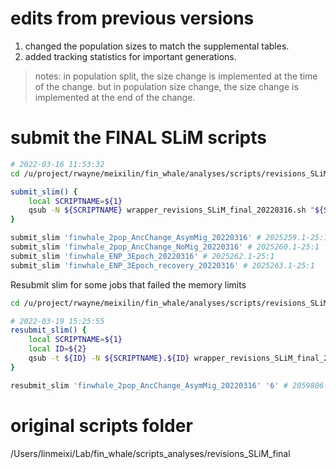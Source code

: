 # edits from previous versions

1. changed the population sizes to match the supplemental tables.
2. added tracking statistics for important generations.

> notes: in population split, the size change is implemented at the time of the change. but in population size change, the size change is implemented at the end of the change.

# submit the FINAL SLiM scripts

```bash
# 2022-03-16 11:53:32
cd /u/project/rwayne/meixilin/fin_whale/analyses/scripts/revisions_SLiM_final/

submit_slim() {
    local SCRIPTNAME=${1}
    qsub -N ${SCRIPTNAME} wrapper_revisions_SLiM_final_20220316.sh "${SCRIPTNAME}" "/u/project/rwayne/meixilin/fin_whale/analyses/scripts/revisions_SLiM_final/${SCRIPTNAME}.slim"
}

submit_slim 'finwhale_2pop_AncChange_AsymMig_20220316' # 2025259.1-25:1
submit_slim 'finwhale_2pop_AncChange_NoMig_20220316' # 2025260.1-25:1
submit_slim 'finwhale_ENP_3Epoch_20220316' # 2025262.1-25:1
submit_slim 'finwhale_ENP_3Epoch_recovery_20220316' # 2025263.1-25:1
```

Resubmit slim for some jobs that failed the memory limits

```bash
cd /u/project/rwayne/meixilin/fin_whale/analyses/scripts/revisions_SLiM_final/

# 2022-03-19 15:25:55
resubmit_slim() {
    local SCRIPTNAME=${1}
    local ID=${2}
    qsub -t ${ID} -N ${SCRIPTNAME}.${ID} wrapper_revisions_SLiM_final_20220316.sh "${SCRIPTNAME}" "/u/project/rwayne/meixilin/fin_whale/analyses/scripts/revisions_SLiM_final/${SCRIPTNAME}.slim"
}

resubmit_slim 'finwhale_2pop_AncChange_AsymMig_20220316' '6' # 2059806.6-6:1
```

# original scripts folder

/Users/linmeixi/Lab/fin_whale/scripts_analyses/revisions_SLiM_final

